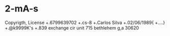 # 2-mA-s
Copyrigth, License
+.6799639702
+.cs-8
+.Carlos Silva
+.02/06/1989{
+....}
+.@k9999K's
+.839 exchange cir
    unit 715
 bethlehem g,a 30620